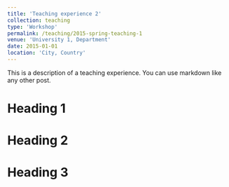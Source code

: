 ```yaml
---
title: 'Teaching experience 2'
collection: teaching
type: 'Workshop'
permalink: /teaching/2015-spring-teaching-1
venue: 'University 1, Department'
date: 2015-01-01
location: 'City, Country'
---
```


This is a description of a teaching experience. You can use markdown like any other post.

# Heading 1

# Heading 2

# Heading 3
